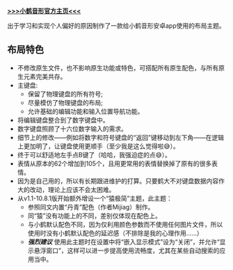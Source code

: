 **[>>>小鹤音形官方主页<<<](https://www.flypy.com/)**

出于学习和实现个人偏好的原因制作了一款给小鹤音形安卓app使用的布局主题。

## 布局特色
* 不修改原生文件，也不影响原生功能或特色，可搭配所有原生配色，与所有原生元素完美共存。
* 主键盘:
  * 保留了物理键盘的所有符号;
  * 尽量模仿了物理键盘的布局;
  * 允许基础的编辑功能和输入位置导航功能。
* 将编辑键盘整合到了数字键盘中。
* 数字键盘照顾了十六位数字输入的需求。
* 细节上的修改——例如将数字和符号键盘的“返回”键移动到左下角——在逻辑上更加明了，让键盘使用更顺手（至少我是这么觉得啦😅）。
* 终于可以舒适地左手点B键了（哈哈，我强迫症的点😅）。
* 表情从原本的62个增加到105个，且用更常用的表情替换掉了原有的很多表情。
* 因为是自己用的，所以有长期跟进维护的打算。只要鹤大不对键盘数据内容作大的改动，理论上应该不会太困难。
* 从v1.1-10.8.1版开始额外增设一个“猿极简”主题，此主题：
  * 参照同文内置“丹青”配色（作者Mijiag）制作。
  * 同“猿”没有功能上的不同，差别仅体现在配色上。
  * 与小鹤默认配色不同，因为仅利用颜色参数而不使用任何图片文件，所以使用时没有小鹤默认配色的延迟感（不排除是我的心理作用……）
  * ***强烈建议*** 使用此主题时在设置中将“嵌入显示模式”设为“关闭”，并允许“显示悬浮窗口”，这样可以进一步提高使用流畅度，尤其在某些自动搜索的应用当中。
